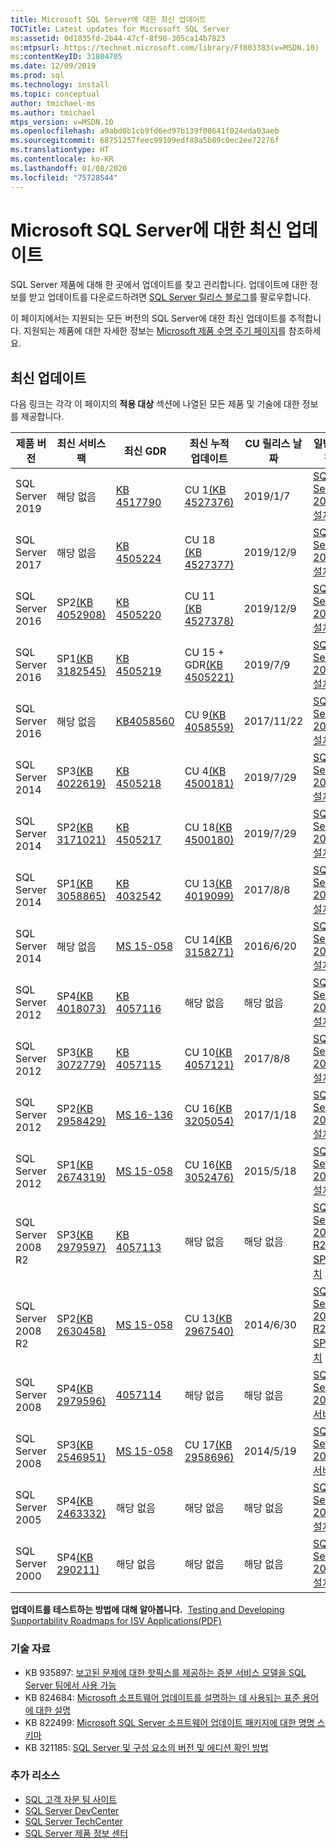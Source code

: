 ```yaml
---
title: Microsoft SQL Server에 대한 최신 업데이트
TOCTitle: Latest updates for Microsoft SQL Server
ms:assetid: 0d1835fd-2b44-47cf-8f90-305ca14b7823
ms:mtpsurl: https://technet.microsoft.com/library/Ff803383(v=MSDN.10)
ms:contentKeyID: 31804705
ms.date: 12/09/2019
ms.prod: sql
ms.technology: install
ms.topic: conceptual
author: tmichael-ms
ms.author: tmichael
mtps_version: v=MSDN.10
ms.openlocfilehash: a9abd0b1cb9fd6ed97b139f08641f024eda03aeb
ms.sourcegitcommit: 68751257feec99109edf88a5b89c0ec2ee72276f
ms.translationtype: HT
ms.contentlocale: ko-KR
ms.lasthandoff: 01/08/2020
ms.locfileid: "75728544"
---
```

# <a name="latest-updates-for-microsoft-sql-server"></a>Microsoft SQL Server에 대한 최신 업데이트

SQL Server 제품에 대해 한 곳에서 업데이트를 찾고 관리합니다. 업데이트에 대한 정보를 받고 업데이트를 다운로드하려면 [SQL Server 릴리스 블로그](https://aka.ms/sqlreleases)를 팔로우합니다.

이 페이지에서는 지원되는 모든 버전의 SQL Server에 대한 최신 업데이트를 추적합니다. 지원되는 제품에 대한 자세한 정보는 [Microsoft 제품 수명 주기 페이지](https://support.microsoft.com/lifecycle/)를 참조하세요.

## <a name="latest-updates"></a>최신 업데이트

다음 링크는 각각 이 페이지의 **적용 대상** 섹션에 나열된 모든 제품 및 기술에 대한 정보를 제공합니다.

|제품 버전   | 최신 서비스 팩 |  최신 GDR | 최신 누적 업데이트 | CU 릴리스 날짜 | 일반 지침  |
|--|--|--|--|--|--|
|SQL Server 2019|해당 없음|[KB 4517790](https://support.microsoft.com/help/4517790)|CU 1[(KB 4527376)](https://support.microsoft.com/help/4527376)|2019/1/7|[SQL Server 2019 설치](https://docs.microsoft.com/sql/database-engine/install-windows/installation-for-sql-server)|
|SQL Server 2017|해당 없음|[KB 4505224](https://support.microsoft.com/help/4505224)|CU 18 [(KB 4527377)](https://support.microsoft.com/help/4527377)|2019/12/9|[SQL Server 2017 설치](https://docs.microsoft.com/sql/database-engine/install-windows/installation-for-sql-server)|
|SQL Server 2016|SP2[(KB 4052908)](https://support.microsoft.com/help/4052908)|[KB 4505220](https://support.microsoft.com/help/4505220)|CU 11 [(KB 4527378)](https://support.microsoft.com/kb/4527378)|2019/12/9|[SQL Server 2016 설치](https://technet.microsoft.com/library/bb500469.aspx)|
|SQL Server 2016|SP1[(KB 3182545)](https://support.microsoft.com/help/3182545/sql-server-2016-service-pack-1-release-information)|[KB 4505219](https://support.microsoft.com/help/4505219)|CU 15 + GDR[(KB 4505221)](https://support.microsoft.com/help/4505221)|2019/7/9|[SQL Server 2016 설치](https://technet.microsoft.com/library/bb500469.aspx)|
|SQL Server 2016|해당 없음|[KB4058560](https://support.microsoft.com/help/4058560)|CU 9[(KB 4058559)](https://support.microsoft.com/help/4058559)|2017/11/22|[SQL Server 2016 설치](https://technet.microsoft.com/library/bb500469.aspx)|
|SQL Server 2014|SP3[(KB 4022619)](https://support.microsoft.com/kb/4022619)|[KB 4505218](https://support.microsoft.com/help/4505218)|CU 4[(KB 4500181)](https://support.microsoft.com/kb/4500181)|2019/7/29|[SQL Server 2014 설치](https://technet.microsoft.com/library/cc281837(v=sql.120).aspx)|
|SQL Server 2014|SP2[(KB 3171021)](https://support.microsoft.com/kb/3171021)|[KB 4505217](https://support.microsoft.com/help/4505217)|CU 18[(KB 4500180)](https://support.microsoft.com/kb/4500180)|2019/7/29|[SQL Server 2014 설치](https://technet.microsoft.com/library/cc281837(v=sql.120).aspx)|
|SQL Server 2014|SP1[(KB 3058865)](https://support.microsoft.com/kb/3058865)|[KB 4032542](https://support.microsoft.com/help/4032542/description-of-the-security-update-for-sql-server-2014-service-pack-1) |CU 13[(KB 4019099)](https://support.microsoft.com/help/4019099)|2017/8/8|[SQL Server 2014 설치](https://technet.microsoft.com/library/cc281837(v=sql.120).aspx)|
|SQL Server 2014|해당 없음|[MS 15-058](https://technet.microsoft.com/library/security/ms15-058.aspx)|CU 14[(KB 3158271)](https://support.microsoft.com/kb/3158271)|2016/6/20|[SQL Server 2014 설치](https://technet.microsoft.com/library/cc281837(v=sql.120).aspx)|
|SQL Server 2012|SP4[(KB 4018073)](https://support.microsoft.com/help/4018073/sql-server-2012-service-pack-4-release-information)  |[KB 4057116](https://support.microsoft.com/help/4057116)|해당 없음|해당 없음|[SQL Server 2012 설치](https://technet.microsoft.com/library/cc281837(v=sql.110).aspx)|
|SQL Server 2012|SP3[(KB 3072779)](https://support.microsoft.com/help/3072779/sql-server-2012-service-pack-3-release-information)  |[KB 4057115](https://support.microsoft.com/help/4057115)|CU 10[(KB 4057121)](https://support.microsoft.com/help/4057121)|2017/8/8|[SQL Server 2012 설치](https://technet.microsoft.com/library/cc281837(v=sql.110).aspx)|
|SQL Server 2012|SP2[(KB 2958429)](https://support.microsoft.com/kb/2958429)|[MS 16-136](https://technet.microsoft.com/library/security/ms16-136.aspx)|CU 16[(KB 3205054)](https://support.microsoft.com/help/3205054/cumulative-update-16-for-sql-server-2012-sp2) |2017/1/18|[SQL Server 2012 설치](https://technet.microsoft.com/library/cc281837(v=sql.110).aspx)|
|SQL Server 2012|SP1[(KB 2674319)](https://support.microsoft.com/kb/2674319)|[MS 15-058](https://technet.microsoft.com/library/security/ms15-058.aspx)|CU 16[(KB 3052476)](https://support.microsoft.com/kb/3052476)|2015/5/18|[SQL Server 2012 설치](https://technet.microsoft.com/library/cc281837(v=sql.110).aspx)|
|SQL Server 2008 R2 |SP3[(KB 2979597)](https://support.microsoft.com/kb/2979597)|[KB 4057113](https://support.microsoft.com/help/4057113/security-update-for-vulnerabilities-in-sql-server)|해당 없음|해당 없음|[SQL Server 2008 R2 SP3 설치](https://www.microsoft.com/download/details.aspx?id=44271)|
|SQL Server 2008 R2 |SP2[(KB 2630458)](https://support.microsoft.com/kb/2630458)|[MS 15-058](https://technet.microsoft.com/library/security/ms15-058.aspx)|CU 13[(KB 2967540)](https://support.microsoft.com/kb/2967540)|2014/6/30|[SQL Server 2008 R2 SP2 설치](https://www.microsoft.com/download/details.aspx?id=30437)|
|SQL Server 2008 |SP4[(KB 2979596)](https://support.microsoft.com/kb/2979596)|[4057114](https://support.microsoft.com/help/4057114/security-update-for-vulnerabilities-in-sql-server)|해당 없음|해당 없음|[SQL Server 2008 서비스](https://technet.microsoft.com/library/dd638062(sql.100).aspx)|
|SQL Server 2008|SP3[(KB 2546951)](https://support.microsoft.com/kb/2546951)|[MS 15-058](https://technet.microsoft.com/library/security/ms15-058.aspx)|CU 17[(KB 2958696)](https://support.microsoft.com/kb/2958696)|2014/5/19|[SQL Server 2008 서비스](https://technet.microsoft.com/library/dd638062(sql.100).aspx)|
|SQL Server 2005 |SP4[(KB 2463332)](https://support.microsoft.com/kb/2463332)|해당 없음|해당 없음|해당 없음|[SQL Server 2005 설치](https://msdn.microsoft.com/library/ms143516(sql.90).aspx)|
|SQL Server 2000|SP4[(KB 290211)](https://support.microsoft.com/kb/290211)|해당 없음|해당 없음|해당 없음|[SQL Server 2000 설치](https://technet.microsoft.com/library/aa197941(sql.80).aspx)|

**업데이트를 테스트하는 방법에 대해 알아봅니다.**  [Testing and Developing Supportability Roadmaps for ISV Applications(PDF)](https://msdnshared.blob.core.windows.net/media/TNBlogsFS/prod.evol.blogs.technet.com/CommunityServer.Blogs.Components.WeblogFiles/00/00/00/85/48/Files/0827.Testing%20And%20Developing%20Supportability%20Roadmaps%20for%20ISV%20Applications.pdf)

### <a name="knowledge-base"></a>기술 자료

  - KB 935897: [보고된 문제에 대한 핫픽스를 제공하는 증분 서비스 모델을 SQL Server 팀에서 사용 가능](https://support.microsoft.com/kb/935897)
  - KB 824684: [Microsoft 소프트웨어 업데이트를 설명하는 데 사용되는 표준 용어에 대한 설명](https://support.microsoft.com/kb/824684)
  - KB 822499: [Microsoft SQL Server 소프트웨어 업데이트 패키지에 대한 명명 스키마](https://support.microsoft.com/kb/822499)
  - KB 321185: [SQL Server 및 구성 요소의 버전 및 에디션 확인 방법](https://support.microsoft.com/kb/321185)

### <a name="additional-resources"></a>추가 리소스

  - [SQL 고객 자문 팀 사이트](https://blogs.msdn.microsoft.com/sqlcat/)
  - [SQL Server DevCenter](https://msdn.microsoft.com/sqlserver/default.aspx)
  - [SQL Server TechCenter](https://technet.microsoft.com/sqlserver/default.aspx)
  - [SQL Server 제품 정보 센터](https://www.microsoft.com/sqlserver/default.aspx)
